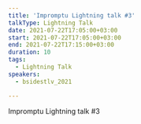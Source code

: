 ```yaml
---
title: 'Impromptu Lightning talk #3'
talkType: Lightning Talk
date: 2021-07-22T17:05:00+03:00
start: 2021-07-22T17:05:00+03:00
end: 2021-07-22T17:15:00+03:00
duration: 10
tags:
  - Lightning Talk
speakers:
  - bsidestlv_2021

---
```

Impromptu Lightning talk #3